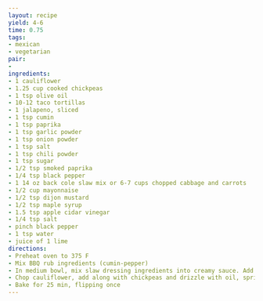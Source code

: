 ```yaml
---
layout: recipe
yield: 4-6
time: 0.75
tags:
- mexican
- vegetarian
pair:
- 
ingredients:
- 1 cauliflower
- 1.25 cup cooked chickpeas
- 1 tsp olive oil
- 10-12 taco tortillas
- 1 jalapeno, sliced
- 1 tsp cumin
- 1 tsp paprika
- 1 tsp garlic powder
- 1 tsp onion powder
- 1 tsp salt
- 1 tsp chili powder
- 1 tsp sugar
- 1/2 tsp smoked paprika
- 1/4 tsp black pepper
- 1 14 oz back cole slaw mix or 6-7 cups chopped cabbage and carrots
- 1/2 cup mayonnaise
- 1/2 tsp dijon mustard
- 1/2 tsp maple syrup
- 1.5 tsp apple cidar vinegar
- 1/4 tsp salt
- pinch black pepper
- 1 tsp water
- juice of 1 lime
directions:
- Preheat oven to 375 F
- Mix BBQ rub ingredients (cumin-pepper)
- In medium bowl, mix slaw dressing ingredients into creamy sauce. Add cabbage mixture, mix. Refrigerate
- Chop cauliflower, add along with chickpeas and drizzle with oil, sprinkle BBQ rub as needed. Toss to coat and add to sheetpan
- Bake for 25 min, flipping once
---
```

